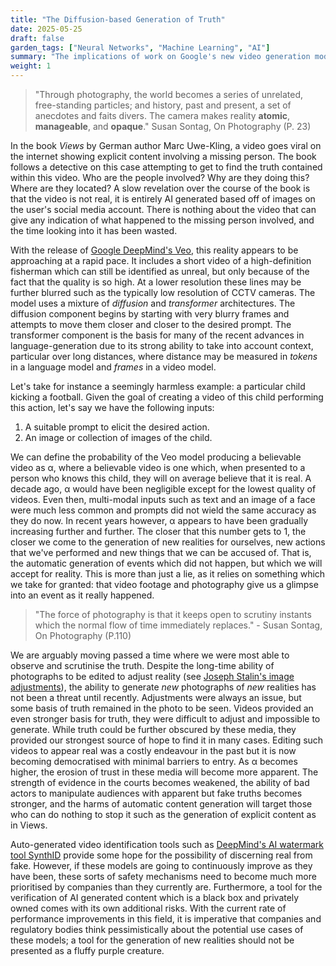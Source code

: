 ```yaml
---
title: "The Diffusion-based Generation of Truth"
date: 2025-05-25
draft: false
garden_tags: ["Neural Networks", "Machine Learning", "AI"]
summary: "The implications of work on Google's new video generation model Veo 3 are potentially far-reaching."
weight: 1
---
```


>"Through photography, the world becomes a series of unrelated, free-standing particles; and history, past and present, a set of anecdotes and faits divers. The camera makes reality **atomic**, **manageable**, and **opaque**." Susan Sontag, On Photography (P. 23)

In the book *Views* by German author Marc Uwe-Kling, a video goes viral on the internet showing explicit content involving a missing person. The book follows a detective on this case attempting to get to find the truth contained within this video. Who are the people involved? Why are they doing this? Where are they located? A slow revelation over the course of the book is that the video is not real, it is entirely AI generated based off of images on the user's social media account. There is nothing about the video that can give any indication of what happened to the missing person involved, and the time looking into it has been wasted.

With the release of [Google DeepMind's Veo](https://deepmind.google/models/veo/), this reality appears to be approaching at a rapid pace. It includes a short video of a high-definition fisherman which can still be identified as unreal, but only because of the fact that the quality is so high. At a lower resolution these lines may be further blurred such as the typically low resolution of CCTV cameras. The model uses a mixture of *diffusion* and *transformer* architectures. The diffusion component begins by starting with very blurry frames and attempts to move them closer and closer to the desired prompt. The transformer component is the basis for many of the recent advances in language-generation due to its strong ability to take into account context, particular over long distances, where distance may be measured in *tokens* in a language model and *frames* in a video model.

Let's take for instance a seemingly harmless example: a particular child kicking a football. Given the goal of creating a video of this child performing this action, let's say we have the following inputs:

1. A suitable prompt to elicit the desired action. <br>
2. An image or collection of images of the child.<br> 

We can define the probability of the Veo model producing a believable video as α, where a believable video is one which, when presented to a person who knows this child, they will on average believe that it is real. A decade ago, α would have been negligible except for the lowest quality of videos. Even then, multi-modal inputs such as text and an image of a face were much less common and prompts did not wield the same accuracy as they do now. In recent years however, α appears to have been gradually increasing further and further. The closer that this number gets to 1, the closer we come to the generation of new realities for ourselves, new actions that we've performed and new things that we can be accused of. That is, the automatic generation of events which did not happen, but which we will accept for reality. This is more than just a lie, as it relies on something which we take for granted: that video footage and photography give us a glimpse into an event as it really happened.

> "The force of photography is that it keeps open to scrutiny instants which the normal flow of time immediately replaces." - Susan Sontag, On Photography (P.110) 

We are arguably moving passed a time where we were most able to observe and scrutinise the truth. Despite the long-time ability of photographs to be edited to adjust reality (see [Joseph Stalin's image adjustments](https://en.wikipedia.org/wiki/Censorship_of_images_in_the_Soviet_Union)), the ability to generate *new* photographs of *new* realities has not been a threat until recently. Adjustments were always an issue, but some basis of truth remained in the photo to be seen. Videos provided an even stronger basis for truth, they were difficult to adjust and impossible to generate. While truth could be further obscured by these media, they provided our strongest source of hope to find it in many cases. Editing such videos to appear real was a costly endeavour in the past but it is now becoming democratised with minimal barriers to entry. As α becomes higher, the erosion of trust in these media will become more apparent. The strength of evidence in the courts becomes weakened, the ability of bad actors to manipulate audiences with apparent but fake truths becomes stronger, and the harms of automatic content generation will target those who can do nothing to stop it such as the generation of explicit content as in Views.

Auto-generated video identification tools such as [DeepMind's AI watermark tool SynthID](https://deepmind.google/science/synthid/) provide some hope for the possibility of discerning real from fake. However, if these models are going to continuously improve as they have been, these sorts of safety mechanisms need to become much more prioritised by companies than they currently are. Furthermore, a tool for the verification of AI generated content which is a black box and privately owned comes with its own additional risks. With the current rate of performance improvements in this field, it is imperative that companies and regulatory bodies think pessimistically about the potential use cases of these models; a tool for the generation of new realities should not be presented as a fluffy purple creature.